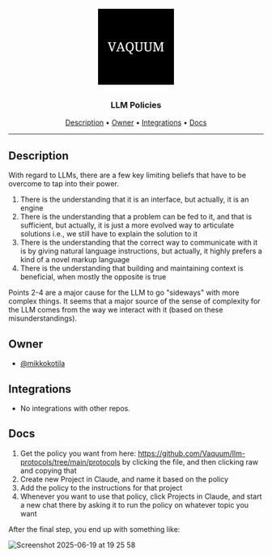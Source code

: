 <h1 align="center">
  <br>
  <a href="https://github.com/Vaquum"><img src="https://github.com/Vaquum/Home/raw/main/assets/Logo.png" alt="Vaquum" width="150"></a>
  <br>
</h1>

<h3 align="center">LLM Policies</h3>

<!-- Replace the title of the repository -->

<p align="center">
  <a href="#description">Description</a> •
  <a href="#owner">Owner</a> •
  <a href="#integrations">Integrations</a> •
  <a href="#docs">Docs</a>
</p>
<hr>

## Description

With regard to LLMs, there are a few key limiting beliefs that have to be overcome to tap into their power. 

1) There is the understanding that it is an interface, but actually, it is an engine
2) There is the understanding that a problem can be fed to it, and that is sufficient, but actually, it is just a more evolved way to articulate solutions i.e., we still have to explain the solution to it
3) There is the understanding that the correct way to communicate with it is by giving natural language instructions, but actually, it highly prefers a kind of a novel markup language
4) There is the understanding that building and maintaining context is beneficial, when mostly the opposite is true

Points 2-4 are a major cause for the LLM to go "sideways" with more complex things. It seems that a major source of the sense of complexity for the LLM comes from the way we interact with it (based on these misunderstandings). 

<!-- This section provides a high-level overview for the repo -->

## Owner

- [@mikkokotila](https://github.com/mikkokotila)

<!-- This section lists the owners of the repo -->

## Integrations

- No integrations with other repos.

<!-- This section must list as bulleted list how this repo depends or is integrated with other repos -->

## Docs

1) Get the policy you want from here: https://github.com/Vaquum/llm-protocols/tree/main/protocols by clicking the file, and then clicking raw and copying that
2) Create new Project in Claude, and name it based on the policy
3) Add the policy to the instructions for that project
4) Whenever you want to use that policy, click Projects in Claude, and start a new chat there by asking it to run the policy on whatever topic you want

After the final step, you end up with something like:

<img width="1356" alt="Screenshot 2025-06-19 at 19 25 58" src="https://github.com/user-attachments/assets/e4c92996-6bb2-4484-9773-667333e765d9" />

